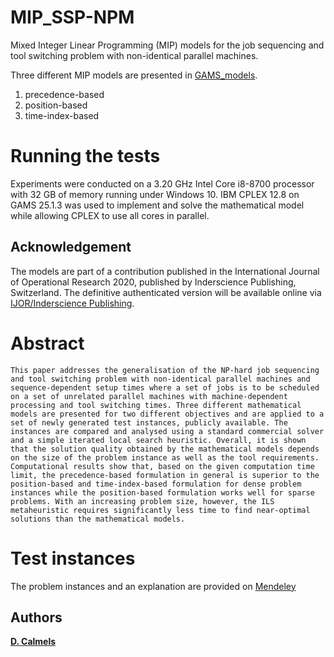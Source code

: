 # MIP_SSP-NPM

Mixed Integer Linear Programming (MIP) models for the job sequencing and tool switching problem with non-identical parallel machines.

Three different MIP models are presented in [GAMS_models](https://github.com/TerhiS/MIP_SSP-NPM/tree/master/GAMS_models). 
1) precedence-based
2) position-based
3) time-index-based

# Running the tests
Experiments were conducted on a 3.20 GHz Intel Core i8-8700 processor with 32 GB of memory running under Windows 10. 
IBM CPLEX 12.8 on GAMS 25.1.3 was used to implement and solve the mathematical model while allowing CPLEX to use all cores in parallel. 

## Acknowledgement 
The models are part of a contribution published in the International Journal of Operational Research 2020, 
published by Inderscience Publishing, Switzerland. 
The definitive authenticated version will be available online via [IJOR/Inderscience Publishing](https://www.inderscience.com/jhome.php?jcode=ijor).
# Abstract
```
This paper addresses the generalisation of the NP-hard job sequencing and tool switching problem with non-identical parallel machines and sequence-dependent setup times where a set of jobs is to be scheduled on a set of unrelated parallel machines with machine-dependent processing and tool switching times. Three different mathematical models are presented for two different objectives and are applied to a set of newly generated test instances, publicly available. The instances are compared and analysed using a standard commercial solver and a simple iterated local search heuristic. Overall, it is shown that the solution quality obtained by the mathematical models depends on the size of the problem instance as well as the tool requirements. Computational results show that, based on the given computation time limit, the precedence-based formulation in general is superior to the position-based and time-index-based formulation for dense problem instances while the position-based formulation works well for sparse problems. With an increasing problem size, however, the ILS metaheuristic requires significantly less time to find near-optimal solutions than the mathematical models.
```

# Test instances
The problem instances and an explanation are provided on [Mendeley](http://dx.doi.org/10.17632/ggr36f5gd5.2)

## Authors
[**D. Calmels**](https://www.researchgate.net/profile/Dorothea_Calmels)

